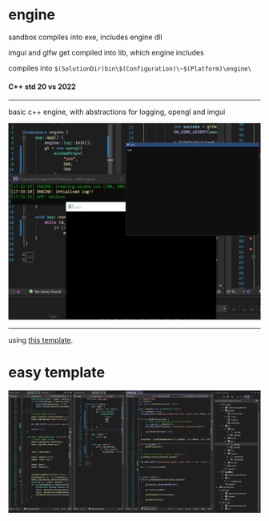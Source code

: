 # engine
<p> sandbox compiles into exe, includes engine dll </p>
<p> imgui and glfw get compiled into lib, which engine includes </p>

 compiles into ``` $(SolutionDir)bin\$(Configuration)\~$(Platform)\engine\ ```

<h4> C++ std 20 vs 2022 </h4>

--- 

<p> basic c++ engine, with abstractions for logging, opengl and imgui </p>

![example](https://github.com/quarzasiphix/screenshots/blob/main/engine-example.png)

--- 


using <a href="https://github.com/quarzasiphix/template" style="display:inline; border-bottom: none;">this template</a>.

# easy template


<u></u>


![project](https://github.com/quarzasiphix/screenshots/blob/main/engine-proj.png)

